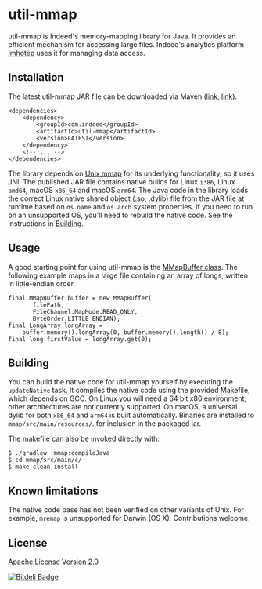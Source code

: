 # util-mmap

util-mmap is Indeed's memory-mapping library for Java. It provides an efficient
mechanism for accessing large files. Indeed's analytics platform [Imhotep](http://engineering.indeed.com/blog/2014/10/open-source-interactive-data-analytics-with-imhotep/)
uses it for managing data access.

## Installation

The latest util-mmap JAR file can be downloaded via Maven ([link](http://search.maven.org/#browse%7C-1269434767),
[link](http://mvnrepository.com/artifact/com.indeed/util-mmap)).

```
<dependencies>
    <dependency>
        <groupId>com.indeed</groupId>
        <artifactId>util-mmap</artifactId>
        <version>LATEST</version>
    </dependency>
    <!-- ... -->
</dependencies>
```

The library depends on [Unix mmap](http://www.gnu.org/software/libc/manual/html_node/Memory_002dmapped-I_002fO.html)
for its underlying functionality, so it uses JNI. The published JAR file contains 
native builds for Linux `i386`, Linux `amd64`, macOS `x86_64` and macOS `arm64`. The Java code in the library loads the 
correct Linux native shared object (.so, .dylib) file from the JAR file at runtime based
on `os.name` and `os.arch` system properties. If you need to run on an unsupported OS, you'll
need to rebuild the native code. See the instructions in [Building](#building).

## Usage

A good starting point for using util-mmap is the [MMapBuffer class](https://github.com/indeedeng/util/blob/main/mmap/src/main/java/com/indeed/util/mmap/MMapBuffer.java).
The following example maps in a large file containing an array of longs, written in little-endian order.

```
final MMapBuffer buffer = new MMapBuffer(
       filePath,
       FileChannel.MapMode.READ_ONLY,
       ByteOrder.LITTLE_ENDIAN);
final LongArray longArray =
    buffer.memory().longArray(0, buffer.memory().length() / 8);
final long firstValue = longArray.get(0);
```

## Building

You can build the native code for util-mmap yourself by executing the `updateNative` task. It compiles the native code
using the provided Makefile, which depends on GCC. On Linux you will need a 64 bit x86 environment, other architectures are not currently supported. On macOS, a universal dylib for both `x86_64` and `arm64`
is built automatically. Binaries are installed to `mmap/src/main/resources/`. for inclusion in the packaged jar.

The makefile can also be invoked directly with:

```
$ ./gradlew :mmap:compileJava
$ cd mmap/src/main/c/
$ make clean install
```
## Known limitations

The native code base has not been verified on other variants of Unix. For example,
`mremap` is unsupported for Darwin (OS X). Contributions welcome.

## License

[Apache License Version 2.0](https://github.com/indeedeng/util/blob/master/LICENSE)

[![Bitdeli Badge](https://d2weczhvl823v0.cloudfront.net/indeedeng/util/mmap/trend.png)](https://bitdeli.com/free "Bitdeli Badge")
